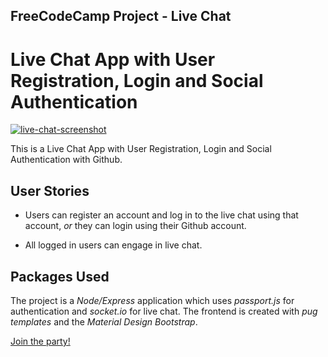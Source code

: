 ## **FreeCodeCamp Project - Live Chat**

# Live Chat App with User Registration, Login and Social Authentication

[![live-chat-screenshot](https://user-images.githubusercontent.com/57681651/98843428-dda5bc80-2442-11eb-84b7-8b68ba500707.JPG)](https://live-chat-application-1.herokuapp.com/)

This is a Live Chat App with User Registration, Login and Social Authentication with Github.

## User Stories

- Users can register an account and log in to the live chat using that account, _or_ they can login using their Github account.

- All logged in users can engage in live chat.

## Packages Used

The project is a _Node/Express_ application which uses _passport.js_ for authentication and _socket.io_ for live chat. The frontend is created with _pug templates_ and the _Material Design Bootstrap_.

[Join the party!](https://live-chat-application-1.herokuapp.com/)
